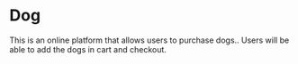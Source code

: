 # Dog
This is an online platform that allows users to purchase dogs.. Users will be able to add the dogs in cart and checkout.
